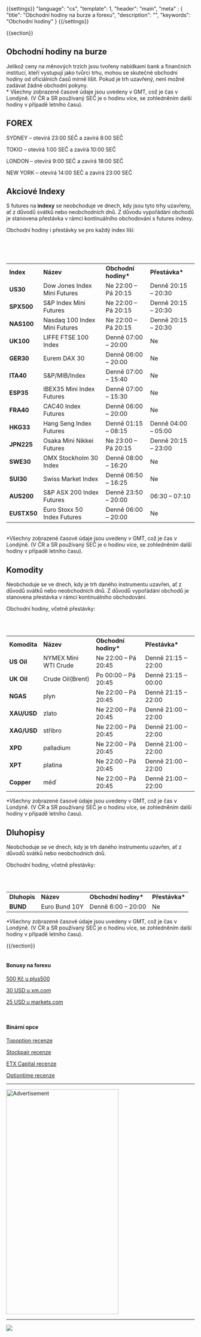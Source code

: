 {{settings}}
  "language": "cs",
  "template": 1,
  "header": "main",
  "meta" : {
    "title": "Obchodní hodiny na burze a forexu",
    "description": "",
    "keywords": "Obchodní hodiny"
  }
{{/settings}}

<div class="row">
<div class="col-md-9" role="main" markdown="1">

{{section}}

<div>
<h2>Obchodní hodiny na burze</h2>
Jelikož ceny na měnových trzích jsou tvořeny nabídkami bank a finančních institucí, kteří vystupují jako tvůrci trhu, mohou se skutečné obchodní hodiny od oficiálních časů mírně lišit. Pokud je trh uzavřený, není možné zadávat žádné obchodní pokyny.
<div>
<div>* Všechny zobrazené časové údaje jsou uvedeny v GMT, což je čas v Londýně. (V ČR a SR používaný SEČ je o hodinu více, se zohledněním další hodiny v případě letního času).</div>

<h2>FOREX</h2>
 
<div markdown="1">
SYDNEY – otevírá 23:00 SEČ a zavírá 8:00 SEČ

TOKIO – otevírá 1:00 SEČ a zavírá 10:00 SEČ

LONDON – otevírá 9:00 SEČ a zavírá 18:00 SEČ

NEW YORK – otevírá 14:00 SEČ a zavírá 23:00 SEČ

</div>


<h2>Akciové Indexy</h2>
</div>
</div>
<div id="panes_oinfo_ohod_II">
<div>

S futures na<strong> indexy</strong> se neobchoduje ve dnech, kdy jsou tyto trhy uzavřeny, ať z důvodů svátků nebo neobchodních dnů. Z důvodu vypořádání obchodů je stanovena přestávka v rámci kontinuálního obchodování s futures indexy.

Obchodní hodiny i přestávky se pro každý index liší:

<br><br>
<br>

<div class="table-responsive">
<table class="table" cellspacing="0" cellpadding="0"><colgroup> <col /> <col /> <col /> <col /></colgroup>
<tbody>
<tr>
<td><strong>Index</strong></td>
<td><strong>Název</strong></td>
<td><strong>Obchodní hodiny*</strong></td>
<td><strong>Přestávka*</strong></td>
</tr>
<tr>
<td><strong>US30</strong></td>
<td>Dow Jones Index Mini Futures</td>
<td>Ne 22:00 – Pá 20:15</td>
<td>Denně 20:15 – 20:30</td>
</tr>
<tr>
<td><strong>SPX500</strong></td>
<td>S&amp;P Index Mini Futures</td>
<td>Ne 22:00 – Pá 20:15</td>
<td>Denně 20:15 – 20:30</td>
</tr>
<tr>
<td><strong>NAS100</strong></td>
<td>Nasdaq 100 Index Mini Futures</td>
<td>Ne 22:00 – Pá 20:15</td>
<td>Denně 20:15 – 20:30</td>
</tr>
<tr>
<td><strong>UK100</strong></td>
<td>LIFFE FTSE 100 Index</td>
<td>Denně 07:00 – 20:00</td>
<td>Ne</td>
</tr>
<tr>
<td><strong>GER30</strong></td>
<td>Eurem DAX 30</td>
<td>Denně 06:00 – 20:00</td>
<td>Ne</td>
</tr>
<tr>
<td><strong>ITA40</strong></td>
<td>S&amp;P/MIB/Index</td>
<td>Denně 07:00 – 15:40</td>
<td>Ne</td>
</tr>
<tr>
<td><strong>ESP35</strong></td>
<td>IBEX35 Mini Index Futures</td>
<td>Denně 07:00 – 15:30</td>
<td>Ne</td>
</tr>
<tr>
<td><strong>FRA40</strong></td>
<td>CAC40 Index Futures</td>
<td>Denně 06:00 – 20:00</td>
<td>Ne</td>
</tr>
<tr>
<td><strong>HKG33</strong></td>
<td>Hang Seng Index Futures</td>
<td>Denně 01:15 – 08:15</td>
<td>Denně 04:00 – 05:00</td>
</tr>
<tr>
<td><strong>JPN225</strong></td>
<td>Osaka Mini Nikkei Futures</td>
<td>Ne 23:00 – Pá 20:15</td>
<td>Denně 20:15 – 23:00</td>
</tr>
<tr>
<td><strong>SWE30</strong></td>
<td>OMX Stockholm 30 Index</td>
<td>Denně 08:00 – 16:20</td>
<td>Ne</td>
</tr>
<tr>
<td><strong>SUI30</strong></td>
<td>Swiss Market Index</td>
<td>Denně 06:50 – 16:25</td>
<td>Ne</td>
</tr>
<tr>
<td><strong>AUS200</strong></td>
<td>S&amp;P ASX 200 Index Futures</td>
<td>Denně 23:50 – 20:00</td>
<td>06:30 – 07:10</td>
</tr>
<tr>
<td><strong>EUSTX50</strong></td>
<td>Euro Stoxx 50 Index Futures</td>
<td>Denně 06:00 – 20:00</td>
<td>Ne</td>
</tr>
</tbody>
</table>
&nbsp;

</div>
<div>
<div>*Všechny zobrazené časové údaje jsou uvedeny v GMT, což je čas v Londýně. (V ČR a SR používaný SEČ je o hodinu více, se zohledněním další hodiny v případě letního času).</div>
<h2>Komodity</h2>
</div>
</div>
</div>
<div id="panes_oinfo_ohod_III">
<div>

Neobchoduje se ve dnech, kdy je trh daného instrumentu uzavřen, ať z důvodů svátků nebo neobchodních dnů. Z důvodů vypořádání obchodů je stanovena přestávka v rámci kontinuálního obchodování.

Obchodní hodiny, včetně přestávky:

<br><br>


<div class="table-responsive">
<table class="table" cellspacing="0" cellpadding="0"><colgroup> <col /> <col /> <col /> <col /></colgroup>
<tbody>
<tr>
<td><strong>Komodita</strong></td>
<td><strong>Název</strong></td>
<td><strong>Obchodní hodiny*</strong></td>
<td><strong>Přestávka*</strong></td>
</tr>
<tr>
<td><strong>US Oil</strong></td>
<td>NYMEX Mini WTI Crude</td>
<td>Ne 22:00 – Pá 20:45</td>
<td>Denně 21:15 – 22:00</td>
</tr>
<tr>
<td><strong>UK Oil</strong></td>
<td>Crude Oil(Brent)</td>
<td>Po 00:00 – Pá 20:45</td>
<td>Denně 21:15 – 00:00</td>
</tr>
<tr>
<td><strong>NGAS</strong></td>
<td>plyn</td>
<td>Ne 22:00 – Pá 20:45</td>
<td>Denně 21:15 – 22:00</td>
</tr>
<tr>
<td><strong>XAU/USD</strong></td>
<td>zlato</td>
<td>Ne 22:00 – Pá 20:45</td>
<td>Denně 21:00 – 22:00</td>
</tr>
<tr>
<td><strong>XAG/USD</strong></td>
<td>stříbro</td>
<td>Ne 22:00 – Pá 20:45</td>
<td>Denně 21:00 – 22:00</td>
</tr>
<tr>
<td><strong>XPD</strong></td>
<td>palladium</td>
<td>Ne 22:00 – Pá 20:45</td>
<td>Denně 21:00 – 22:00</td>
</tr>
<tr>
<td><strong>XPT</strong></td>
<td>platina</td>
<td>Ne 22:00 – Pá 20:45</td>
<td>Denně 21:00 – 22:00</td>
</tr>
<tr>
<td><strong>Copper</strong></td>
<td>měď</td>
<td>Ne 22:00 – Pá 20:45</td>
<td>Denně 21:00 – 22:00</td>
</tr>
</tbody>
</table>
</div>
<div>*Všechny zobrazené časové údaje jsou uvedeny v GMT, což je čas v Londýně. (V ČR a SR používaný SEČ je o hodinu více, se zohledněním další hodiny v případě letního času).</div>
<div></div>
<h2>Dluhopisy</h2>
</div>
</div>
<div id="panes_oinfo_ohod_IV">
<div>

Neobchoduje se ve dnech, kdy je trh daného instrumentu uzavřen, ať z důvodů svátků nebo neobchodních dnů.

Obchodní hodiny, včetně přestávky:

<br><br>

<div class="table-responsive">
<table class="table" cellspacing="0" cellpadding="0"><colgroup> <col /> <col /> <col /> <col /></colgroup>
<tbody>
<tr>
<td><strong>Dluhopis</strong></td>
<td><strong>Název</strong></td>
<td><strong>Obchodní hodiny*</strong></td>
<td><strong>Přestávka*</strong></td>
</tr>
<tr>
<td><strong>BUND</strong></td>
<td>Euro Bund 10Y</td>
<td>Denně 6:00 – 20:00</td>
<td>Ne</td>
</tr>
</tbody>
</table>
*Všechny zobrazené časové údaje jsou uvedeny v GMT, což je čas v Londýně. (V ČR a SR používaný SEČ je o hodinu více, se zohledněním další hodiny v případě letního času).

</div>
</div>
</div>

{{/section}}
</div>
<div class="col-md-3" markdown="1">
<div class="well" markdown="1" style="margin-top: 2.5em">

#### Bonusy na forexu

[500 Kč u plus500](http://www.forexsrovnavac.cz/plus500 "plus500")

[30 USD u xm.com](http://www.forexsrovnavac.cz/xm-xemarkets-com "XM.com")

[25 USD u markets.com](http://www.forexsrovnavac.cz/markets-com-recenze "markets.com")

<br>

#### Binární opce

[Topoption recenze](http://www.forexsrovnavac.cz/topoption "TopOption recenze")

[Stockpair recenze](http://www.forexsrovnavac.cz/stockpair "Stockapair recenze")

[ETX Capital recenze](http://www.forexsrovnavac.cz/etx-capital-zkusenosti "ETX Capital recenze")

[Optiontime recenze](http://www.forexsrovnavac.cz/optiontime "OptionTime recenze")


</div>


- - -

<SCRIPT language='JavaScript1.1' SRC="https://ad.doubleclick.net/ddm/adj/N8017.2070109FOREXSROVNAVAC.CZ/B9072665.122768029;sz=300x600;ord={{@timestamp}}?"></SCRIPT><NOSCRIPT><A HREF="https://ad.doubleclick.net/ddm/jump/N8017.2070109FOREXSROVNAVAC.CZ/B9072665.122768029;sz=300x600;ord={{@timestamp}}?"><IMG SRC="https://ad.doubleclick.net/ddm/ad/N8017.2070109FOREXSROVNAVAC.CZ/B9072665.122768029;sz=300x600;ord={{@timestamp}}?" BORDER=0 WIDTH=300 HEIGHT=600 ALT="Advertisement"></A></NOSCRIPT>

- - -

<a href="http://blog.forexsrovnavac.cz/plus500cz"  target="_blank">
 <img src="http://blog.forexsrovnavac.cz/wp-content/uploads/2014/10/informace.png" width="" height=""/>
</a>

</div>
</div>
